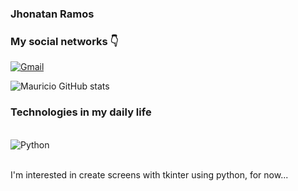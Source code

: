 ### Jhonatan Ramos
### My social networks 👇

[![Gmail](https://img.shields.io/badge/Gmail-D14836?style=for-the-badge&logo=gmail&logoColor=white)](jhow1551@gmail.com)

![Mauricio GitHub stats](https://github-readme-stats.vercel.app/api?username=Jhon1551&show_icons=true&theme=radical)

### Technologies in my daily life

<div style="display: inline_block"><br>
    <img alingn="center" alt="Python" src="https://img.shields.io/badge/Python-14354C?style=for-the-badge&logo=python&logoColor=white" />
    
</div ><br>

I'm interested in create screens with tkinter using python, for now...
